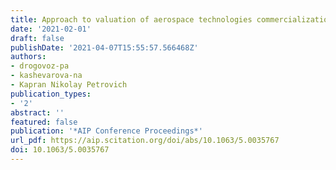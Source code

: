 ```yaml
---
title: Approach to valuation of aerospace technologies commercialization capability
date: '2021-02-01'
draft: false
publishDate: '2021-04-07T15:55:57.566468Z'
authors:
- drogovoz-pa
- kashevarova-na
- Kapran Nikolay Petrovich
publication_types:
- '2'
abstract: ''
featured: false
publication: '*AIP Conference Proceedings*'
url_pdf: https://aip.scitation.org/doi/abs/10.1063/5.0035767
doi: 10.1063/5.0035767
---
```


